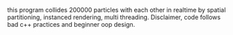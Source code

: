 this program collides 200000 particles with each other in realtime by spatial partitioning, instanced rendering, multi threading.
Disclaimer, code follows bad c++ practices and beginner oop design.  
